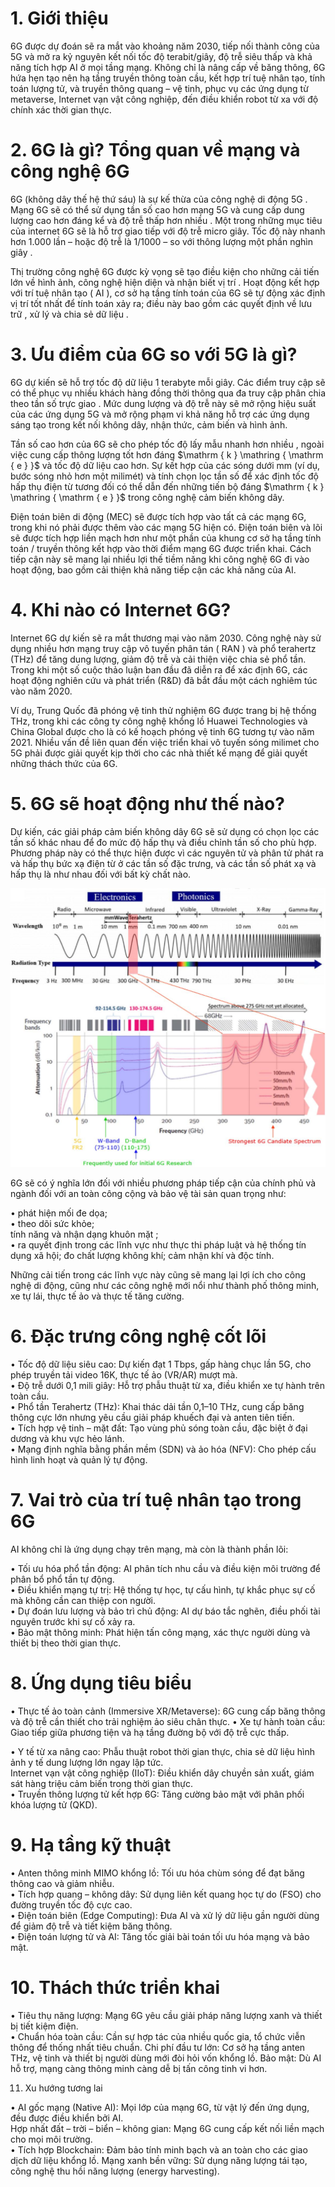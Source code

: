 

# 1. Giới thiệu

6G được dự đoán sẽ ra mắt vào khoảng năm 2030, tiếp nối thành công của 5G và mở ra kỷ nguyên kết nối tốc độ terabit/giây, độ trễ siêu thấp và khả năng tích hợp AI ở mọi tầng mạng. Không chỉ là nâng cấp về băng thông, 6G hứa hẹn tạo nên hạ tầng truyền thông toàn cầu, kết hợp trí tuệ nhân tạo, tính toán lượng tử, và truyền thông quang – vệ tinh, phục vụ các ứng dụng từ metaverse, Internet vạn vật công nghiệp, đến điều khiển robot từ xa với độ chính xác thời gian thực.

# 2. 6G là gì? Tổng quan về mạng và công nghệ 6G

6G (không dây thế hệ thứ sáu) là sự kế thừa của công nghệ di động 5G . Mạng 6G sẽ có thể sử dụng tần số cao hơn mạng 5G và cung cấp dung lượng cao hơn đáng kể và độ trễ thấp hơn nhiều . Một trong những mục tiêu của internet 6G sẽ là hỗ trợ giao tiếp với độ trễ micro giây. Tốc độ này nhanh hơn 1.000 lần – hoặc độ trễ là 1/1000 – so với thông lượng một phần nghìn giây .

Thị trường công nghệ 6G được kỳ vọng sẽ tạo điều kiện cho những cải tiến lớn về hình ảnh, công nghệ hiện diện và nhận biết vị trí . Hoạt động kết hợp với trí tuệ nhân tạo ( AI ), cơ sở hạ tầng tính toán của 6G sẽ tự động xác định vị trí tốt nhất để tính toán xảy ra; điều này bao gồm các quyết định về lưu trữ , xử lý và chia sẻ dữ liệu .

# 3. Ưu điểm của 6G so với 5G là gì?

6G dự kiến sẽ hỗ trợ tốc độ dữ liệu 1 terabyte mỗi giây. Các điểm truy cập sẽ có thể phục vụ nhiều khách hàng đồng thời thông qua đa truy cập phân chia theo tần số trực giao . Mức dung lượng và độ trễ này sẽ mở rộng hiệu suất của các ứng dụng 5G và mở rộng phạm vi khả năng hỗ trợ các ứng dụng sáng tạo trong kết nối không dây, nhận thức, cảm biến và hình ảnh.

Tần số cao hơn của 6G sẽ cho phép tốc độ lấy mẫu nhanh hơn nhiều , ngoài việc cung cấp thông lượng tốt hơn đáng $\mathrm { k } \mathring { \mathrm { e } }$ và tốc độ dữ liệu cao hơn. Sự kết hợp của các sóng dưới mm (ví dụ, bước sóng nhỏ hơn một milimét) và tính chọn lọc tần số để xác định tốc độ hấp thụ điện từ tương đối có thể dẫn đến những tiến bộ đáng $\mathrm { k } \mathring { \mathrm { e } }$ trong công nghệ cảm biến không dây.



Điện toán biên di động (MEC) sẽ được tích hợp vào tất cả các mạng 6G, trong khi nó phải được thêm vào các mạng 5G hiện có. Điện toán biên và lõi sẽ được tích hợp liền mạch hơn như một phần của khung cơ sở hạ tầng tính toán / truyền thông kết hợp vào thời điểm mạng 6G được triển khai. Cách tiếp cận này sẽ mang lại nhiều lợi thế tiềm năng khi công nghệ 6G đi vào hoạt động, bao gồm cải thiện khả năng tiếp cận các khả năng của AI.

# 4. Khi nào có Internet 6G?

Internet 6G dự kiến sẽ ra mắt thương mại vào năm 2030. Công nghệ này sử dụng nhiều hơn mạng truy cập vô tuyến phân tán ( RAN ) và phổ terahertz (THz) để tăng dung lượng, giảm độ trễ và cải thiện việc chia sẻ phổ tần. Trong khi một số cuộc thảo luận ban đầu đã diễn ra để xác định 6G, các hoạt động nghiên cứu và phát triển (R&D) đã bắt đầu một cách nghiêm túc vào năm 2020.

Ví dụ, Trung Quốc đã phóng vệ tinh thử nghiệm 6G được trang bị hệ thống THz, trong khi các công ty công nghệ khổng lồ Huawei Technologies và China Global được cho là có kế hoạch phóng vệ tinh 6G tương tự vào năm 2021. Nhiều vấn đề liên quan đến việc triển khai vô tuyến sóng milimet cho 5G phải được giải quyết kịp thời cho các nhà thiết kế mạng để giải quyết những thách thức của 6G.

# 5. 6G sẽ hoạt động như thế nào?

Dự kiến, các giải pháp cảm biến không dây 6G sẽ sử dụng có chọn lọc các tần số khác nhau để đo mức độ hấp thụ và điều chỉnh tần số cho phù hợp. Phương pháp này có thể thực hiện được vì các nguyên tử và phân tử phát ra và hấp thụ bức xạ điện từ ở các tần số đặc trưng, và các tần số phát xạ và hấp thụ là như nhau đối với bất kỳ chất nào.



![](images/image1.jpg)

6G sẽ có ý nghĩa lớn đối với nhiều phương pháp tiếp cận của chính phủ và ngành đối với an toàn công cộng và bảo vệ tài sản quan trọng như:

• phát hiện mối đe dọa;   
• theo dõi sức khỏe;   
tính năng và nhận dạng khuôn mặt ;   
• ra quyết định trong các lĩnh vực như thực thi pháp luật và hệ thống tín dụng xã hội; đo chất lượng không khí; cảm nhận khí và độc tính.

Những cải tiến trong các lĩnh vực này cũng sẽ mang lại lợi ích cho công nghệ di động, cũng như các công nghệ mới nổi như thành phố thông minh, xe tự lái, thực tế ảo và thực tế tăng cường.



# 6. Đặc trưng công nghệ cốt lõi

• Tốc độ dữ liệu siêu cao: Dự kiến đạt 1 Tbps, gấp hàng chục lần 5G, cho phép truyền tải video 16K, thực tế ảo (VR/AR) mượt mà.   
• Độ trễ dưới 0,1 mili giây: Hỗ trợ phẫu thuật từ xa, điều khiển xe tự hành trên toàn cầu.   
• Phổ tần Terahertz (THz): Khai thác dải tần 0,1–10 THz, cung cấp băng thông cực lớn nhưng yêu cầu giải pháp khuếch đại và anten tiên tiến.   
• Tích hợp vệ tinh – mặt đất: Tạo vùng phủ sóng toàn cầu, đặc biệt ở đại dương và khu vực hẻo lánh.   
• Mạng định nghĩa bằng phần mềm (SDN) và ảo hóa (NFV): Cho phép cấu hình linh hoạt và quản lý tự động.

# 7. Vai trò của trí tuệ nhân tạo trong 6G

AI không chỉ là ứng dụng chạy trên mạng, mà còn là thành phần lõi:

• Tối ưu hóa phổ tần động: AI phân tích nhu cầu và điều kiện môi trường để phân bổ phổ tần tự động.   
• Điều khiển mạng tự trị: Hệ thống tự học, tự cấu hình, tự khắc phục sự cố mà không cần can thiệp con người.   
• Dự đoán lưu lượng và bảo trì chủ động: AI dự báo tắc nghẽn, điều phối tài nguyên trước khi sự cố xảy ra.   
• Bảo mật thông minh: Phát hiện tấn công mạng, xác thực người dùng và thiết bị theo thời gian thực.

# 8. Ứng dụng tiêu biểu

• Thực tế ảo toàn cảnh (Immersive XR/Metaverse): 6G cung cấp băng thông và độ trễ cần thiết cho trải nghiệm ảo siêu chân thực. • Xe tự hành toàn cầu: Giao tiếp giữa phương tiện và hạ tầng đường bộ với độ trễ cực thấp.



• Y tế từ xa nâng cao: Phẫu thuật robot thời gian thực, chia sẻ dữ liệu hình ảnh y tế dung lượng lớn ngay lập tức.   
Internet vạn vật công nghiệp (IIoT): Điều khiển dây chuyền sản xuất, giám sát hàng triệu cảm biến trong thời gian thực.   
• Truyền thông lượng tử kết hợp 6G: Tăng cường bảo mật với phân phối khóa lượng tử (QKD).

# 9. Hạ tầng kỹ thuật

• Anten thông minh MIMO khổng lồ: Tối ưu hóa chùm sóng để đạt băng thông cao và giảm nhiễu.   
• Tích hợp quang – không dây: Sử dụng liên kết quang học tự do (FSO) cho đường truyền tốc độ cực cao.   
• Điện toán biên (Edge Computing): Đưa AI và xử lý dữ liệu gần người dùng để giảm độ trễ và tiết kiệm băng thông.   
• Điện toán lượng tử và AI: Tăng tốc giải bài toán tối ưu hóa mạng và bảo mật.

# 10. Thách thức triển khai

• Tiêu thụ năng lượng: Mạng 6G yêu cầu giải pháp năng lượng xanh và thiết bị tiết kiệm điện.   
• Chuẩn hóa toàn cầu: Cần sự hợp tác của nhiều quốc gia, tổ chức viễn thông để thống nhất tiêu chuẩn. Chi phí đầu tư lớn: Cơ sở hạ tầng anten THz, vệ tinh và thiết bị người dùng mới đòi hỏi vốn khổng lồ. Bảo mật: Dù AI hỗ trợ, mạng càng thông minh càng dễ bị tấn công tinh vi hơn.

11. Xu hướng tương lai



• AI gốc mạng (Native AI): Mọi lớp của mạng 6G, từ vật lý đến ứng dụng, đều được điều khiển bởi AI.   
Hợp nhất đất – trời – biển – không gian: Mạng 6G cung cấp kết nối liền mạch cho mọi môi trường.   
• Tích hợp Blockchain: Đảm bảo tính minh bạch và an toàn cho các giao dịch dữ liệu khổng lồ. Mạng xanh bền vững: Sử dụng năng lượng tái tạo, công nghệ thu hồi năng lượng (energy harvesting).